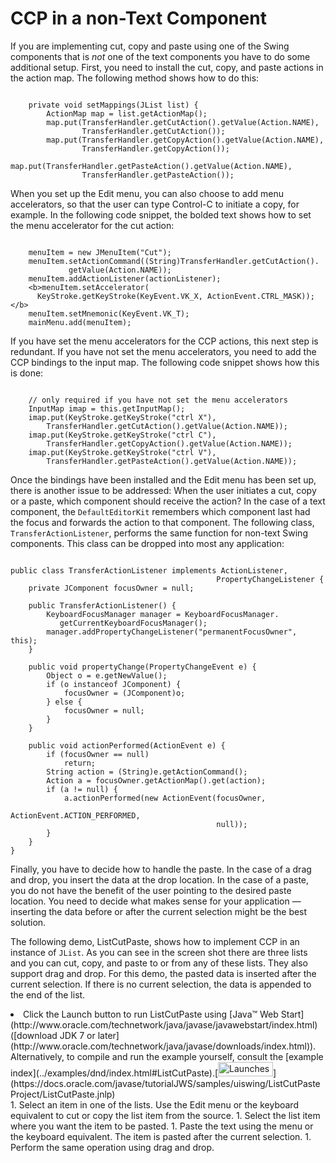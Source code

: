 
# CCP in a non-Text Component

If you are implementing cut, copy and paste using one of the Swing components that is *not* one of the text components you have to do some additional setup. First, you need to install the cut, copy, and paste actions in the action map. The following method shows how to do this:

```

    private void setMappings(JList list) { 
        ActionMap map = list.getActionMap();
        map.put(TransferHandler.getCutAction().getValue(Action.NAME),
                TransferHandler.getCutAction());
        map.put(TransferHandler.getCopyAction().getValue(Action.NAME),
                TransferHandler.getCopyAction());
        map.put(TransferHandler.getPasteAction().getValue(Action.NAME),
                TransferHandler.getPasteAction());

```

When you set up the Edit menu, you can also choose to add menu accelerators, so that the user can type Control-C to initiate a copy, for example. In the following code snippet, the bolded text shows how to set the menu accelerator for the cut action:

```

    menuItem = new JMenuItem("Cut");
    menuItem.setActionCommand((String)TransferHandler.getCutAction().
             getValue(Action.NAME));
    menuItem.addActionListener(actionListener);
    <b>menuItem.setAccelerator(
      KeyStroke.getKeyStroke(KeyEvent.VK_X, ActionEvent.CTRL_MASK));</b>
    menuItem.setMnemonic(KeyEvent.VK_T);
    mainMenu.add(menuItem);

```

If you have set the menu accelerators for the CCP actions, this next step is redundant. If you have not set the menu accelerators, you need to add the CCP bindings to the input map. The following code snippet shows how this is done:

```

    // only required if you have not set the menu accelerators
    InputMap imap = this.getInputMap();
    imap.put(KeyStroke.getKeyStroke("ctrl X"),
        TransferHandler.getCutAction().getValue(Action.NAME));
    imap.put(KeyStroke.getKeyStroke("ctrl C"),
        TransferHandler.getCopyAction().getValue(Action.NAME));
    imap.put(KeyStroke.getKeyStroke("ctrl V"),
        TransferHandler.getPasteAction().getValue(Action.NAME));

```

Once the bindings have been installed and the Edit menu has been set up, there is another issue to be addressed: When the user initiates a cut, copy or a paste, which component should receive the action? In the case of a text component, the `DefaultEditorKit` remembers which component last had the focus and forwards the action to that component. The following class, `TransferActionListener`, performs the same function for non-text Swing components. This class can be dropped into most any application:

```

public class TransferActionListener implements ActionListener,
                                              PropertyChangeListener {
    private JComponent focusOwner = null;

    public TransferActionListener() {
        KeyboardFocusManager manager = KeyboardFocusManager.
           getCurrentKeyboardFocusManager();
        manager.addPropertyChangeListener("permanentFocusOwner", this);
    }

    public void propertyChange(PropertyChangeEvent e) {
        Object o = e.getNewValue();
        if (o instanceof JComponent) {
            focusOwner = (JComponent)o;
        } else {
            focusOwner = null;
        }
    }

    public void actionPerformed(ActionEvent e) {
        if (focusOwner == null)
            return;
        String action = (String)e.getActionCommand();
        Action a = focusOwner.getActionMap().get(action);
        if (a != null) {
            a.actionPerformed(new ActionEvent(focusOwner,
                                              ActionEvent.ACTION_PERFORMED,
                                              null));
        }
    }
}

```

Finally, you have to decide how to handle the paste. In the case of a drag and drop, you insert the data at the drop location. In the case of a paste, you do not have the benefit of the user pointing to the desired paste location. You need to decide what makes sense for your application &#8212; inserting the data before or after the current selection might be the best solution.

The following demo, ListCutPaste, shows how to implement CCP in an instance of `JList`. As you can see in the screen shot there are three lists and you can cut, copy, and paste to or from any of these lists. They also support drag and drop. For this demo, the pasted data is inserted after the current selection. If there is no current selection, the data is appended to the end of the list.

<li>Click the Launch button to run ListCutPaste using 
[Java&#8482; Web Start](http://www.oracle.com/technetwork/java/javase/javawebstart/index.html) ([download JDK 7 or later](http://www.oracle.com/technetwork/java/javase/downloads/index.html)). Alternatively, to compile and run the example yourself, consult the [example index](../examples/dnd/index.html#ListCutPaste).[<img src="../../images/jws-launch-button.png" width="88" height="23" align="bottom" alt="Launches the ListCutPaste example" />](https://docs.oracle.com/javase/tutorialJWS/samples/uiswing/ListCutPasteProject/ListCutPaste.jnlp)<br /></li>
1. Select an item in one of the lists. Use the Edit menu or the keyboard equivalent to cut or copy the list item from the source.
1. Select the list item where you want the item to be pasted.
1. Paste the text using the menu or the keyboard equivalent. The item is pasted after the current selection.
1. Perform the same operation using drag and drop.
